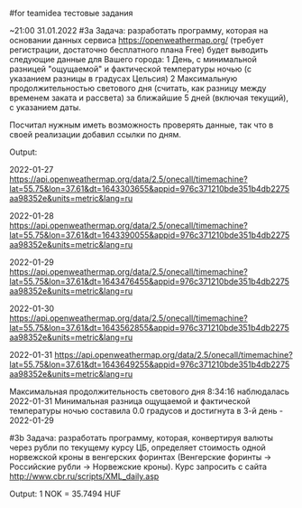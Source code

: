 #for teamidea тестовые задания

~21:00 31.01.2022
#3a
Задача: разработать программу, которая на основании данных сервиса
https://openweathermap.org/ (требует регистрации, достаточно бесплатного плана Free) будет
выводить следующие данные для Вашего города:
1 День, с минимальной разницей "ощущаемой" и фактической температуры ночью (с указанием
разницы в градусах Цельсия)
2 Максимальную продолжительностью светового дня (считать, как разницу между временем
заката и рассвета) за ближайшие 5 дней (включая текущий), с указанием даты.

Посчитал нужным иметь возможность проверять данные, так что в своей реализации добавил ссылки по дням.

Output:

2022-01-27 https://api.openweathermap.org/data/2.5/onecall/timemachine?lat=55.75&lon=37.61&dt=1643303655&appid=976c371210bde351b4db2275aa98352e&units=metric&lang=ru

2022-01-28 https://api.openweathermap.org/data/2.5/onecall/timemachine?lat=55.75&lon=37.61&dt=1643390055&appid=976c371210bde351b4db2275aa98352e&units=metric&lang=ru

2022-01-29 https://api.openweathermap.org/data/2.5/onecall/timemachine?lat=55.75&lon=37.61&dt=1643476455&appid=976c371210bde351b4db2275aa98352e&units=metric&lang=ru

2022-01-30 https://api.openweathermap.org/data/2.5/onecall/timemachine?lat=55.75&lon=37.61&dt=1643562855&appid=976c371210bde351b4db2275aa98352e&units=metric&lang=ru

2022-01-31 https://api.openweathermap.org/data/2.5/onecall/timemachine?lat=55.75&lon=37.61&dt=1643649255&appid=976c371210bde351b4db2275aa98352e&units=metric&lang=ru

Максимальная продолжительность светового дня 8:34:16 наблюдалась 2022-01-31
Минимальная разница ощущаемой и фактической температуры ночью составила 0.0 градусов и достигнута в 3-й день - 2022-01-29



#3b
Задача: разработать программу, которая, конвертируя валюты через рубли по текущему курсу ЦБ,
определяет стоимость одной норвежской кроны в венгерских форинтах (Венгерские форинты ->
Российские рубли -> Норвежские кроны). Курс запросить с сайта
http://www.cbr.ru/scripts/XML_daily.asp

Оutput:
1 NOK = 35.7494 HUF
